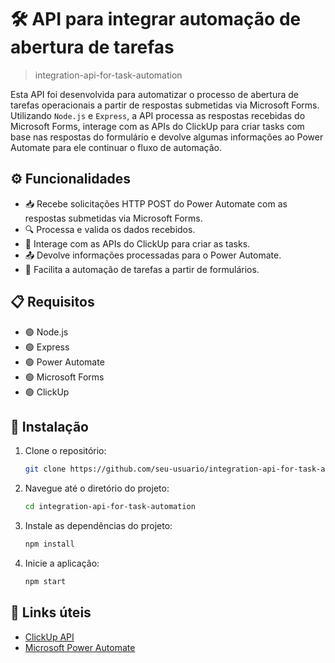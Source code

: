 # 🛠️ API para integrar automação de abertura de tarefas 
> integration-api-for-task-automation

Esta API foi desenvolvida para automatizar o processo de abertura de tarefas operacionais a partir de respostas submetidas via Microsoft Forms.
Utilizando `Node.js` e `Express`, a API processa as respostas recebidas do Microsoft Forms, interage com as APIs do ClickUp para criar tasks com base nas respostas do formulário e devolve algumas informações ao Power Automate para ele continuar o fluxo de automação.

## ⚙️ Funcionalidades

- 📥 Recebe solicitações HTTP POST do Power Automate com as respostas submetidas via Microsoft Forms.
- 🔍 Processa e valida os dados recebidos.
- 📝 Interage com as APIs do ClickUp para criar as tasks.
- 📤 Devolve informações processadas para o Power Automate.
- 🚀 Facilita a automação de tarefas a partir de formulários.

## 📋 Requisitos

- 🟢 Node.js
- 🟢 Express
- 🟢 Power Automate
- 🟢 Microsoft Forms
- 🟢 ClickUp

## 🚀 Instalação

1. Clone o repositório:
    ```bash
    git clone https://github.com/seu-usuario/integration-api-for-task-automation.git
    ```

2. Navegue até o diretório do projeto:
    ```bash
    cd integration-api-for-task-automation
    ```

3. Instale as dependências do projeto:
    ```bash
    npm install
    ```

4. Inicie a aplicação:
    ```bash
    npm start
    ```

## 🔗 Links úteis

- [ClickUp API](https://clickup.com/api/)
- [Microsoft Power Automate](https://learn.microsoft.com/pt-br/power-automate/getting-started)

